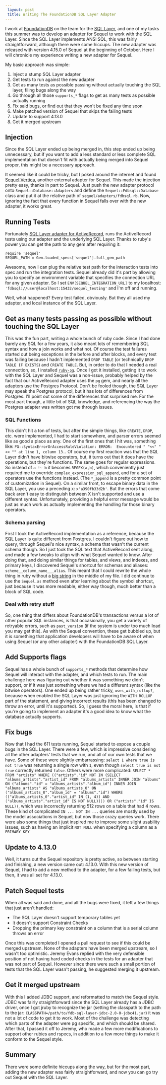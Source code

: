 ```yaml
---
 layout: post
 title: Writing The FoundationDB SQL Layer Adapter
---
```



I work at [FoundationDB](https://foundationdb.com/) on the team for the [SQL Layer](https://foundationdb.com/layers/sql), and one of my tasks this summer was to develop an adapter for Sequel to work with the SQL Layer. Since the SQL Layer implements ANSI SQL, this was fairly straightforward, although there were some hiccups. The new adapter was released with version 4.15.0 of Sequel at the beginning of October. Here I will chronicle my experience writing a new adapter for Sequel. 

My basic approach was simple:

1. Inject a stump SQL Layer adapter
2. Get tests to run against the new adapter
3. Get as many tests as possible passing without actually touching the SQL layer, filing bugs along the way
5. Go through all those `supports_*` flags to get as many tests as possible actually running
6. Fix said bugs, or find out that they won't be fixed any time soon
7. Make patched version of Sequel that skips the failing tests
8. Update to support 4.13.0
9. Get it merged upstream


## Injection
Since the SQL Layer ended up being merged in, this step ended up being unnecessary, but if you want to add a less standard or less complete SQL implementation that doesn't fit with actually being merged into Sequel proper, this might be a necessary approach.

It seemed like it could be tricky, but I poked around the internet and found [Sequel Vertica](https://github.com/camilo/sequel-vertica), another external adapter for Sequel. This made the injection pretty easy, thanks in part to Sequel. Just push the new adapter protocol onto `Sequel::Database::Adapters` and define the `Sequel::Fdbsql::Database` class and put it at the relative path of `sequel/adapters/fdbsql.rb`. Now, ignoring the fact that every function in Sequel falls over with the new adapter, it works great.

## Running Tests
Fortunately [SQL Layer adapter for ActiveRecord](https://github.com/FoundationDB/sql-layer-adapter-activerecord), runs the ActiveRecord tests using our adapter and the underlying SQL Layer. Thanks to ruby's power you can get the path to any gem after requiring it:

    require 'sequel'
    SEQUEL_PATH = Gem.loaded_specs['sequel'].full_gem_path

Awesome, now I can plug the relative test path for the interaction tests into spec and run the integration tests. Sequel already did it's part by allowing you to specify an environment variable that specifies the connection URL for any given adapter. So I set `ENV[SEQUEL_INTEGRATION_URL]` to my localhost: `'fdbsql://user@localhost:15432/sequel_testing'` and I'm off and running.

Well, what happened? Every test failed, obviously. But they all used my adapter, and local instance of the SQL Layer.

## Get as many tests passing as possible without touching the SQL Layer

This was the fun part, writing a whole bunch of ruby code. Since I had done barely any SQL for a few years, it also meant lots of remembering SQL syntax and how a join works and what not.
Of course the test failures started out being exceptions in the before and after blocks, and every test was failing because I hadn't implemented `DROP TABLE` (or technically `DROP TABLE IF EXISTS`) and `CREATE TABLE`. But, in order to do that I needed a real connection, so, I installed [`ruby-pg`](https://bitbucket.org/ged/ruby-pg/wiki/Home). Once I got it installed, getting it to work with the SQL Layer and Sequel was a non-issue, probably helped by the fact that our ActiveRecord adapter uses the `pg` gem, and nearly all the adapters use the Postgres Protocol. Don't be fooled though, the SQL Layer may speak the Postgres protocol, but it has lots of differences from Postgres. I'll point out some of the differences that surprised me. For the most part though, a little bit of SQL knowledge, and referencing the way the Postgres adapter was written got me through issues.

### SQL Functions

This didn't hit a ton of tests, but after the simple things, like `CREATE`, `DROP`, etc. were implemented, I had to start somewhere, and parser errors seemed like as good a place as any. One of the first ones that I hit  was, something like: `PG::SyntaxErrorOrAccessRuleViolation: ERROR:  Encountered " "<<" "<< "" at line 1, column 13.`. Of course my first reaction was that the SQL Layer didn't have bitwise operators, but, it turns out that it does have the operations, but they're functions. The same goes for regular expressions. So instead of `a !~ b` it becomes `REGEX(a,b)`, which conveniently just required me to override `complex_expression_sql_append`, and for a set of operators use the functions instead. (The `*_append` is a pretty common point of customization in Sequel). On a similar front, to escape binary data in the SQL Layer, you use a preceding x: `x'a390fb33d2b'`. But the errors that come back aren't easy to distinguish between X isn't supported and use a different syntax. Unfortunately, providing a helpful error message would be just as much work as actually implementing the handling for those binary operators.

### Schema parsing

First I took the ActiveRecord implementation as a reference, because the SQL Layer is quite different from Postgres. I couldn't figure out how to query, through Sequel's nice syntax, a schema that wasn't the current schema though. So I just took the SQL text that ActiveRecord sent along, and made a few tweaks to align with what Sequel wanted to know. After doing that, and doing similar things for tables, and views, and indexes, and primary keys, I discovered Sequel's shortcut for schemas and aliases: `scheme__column_name___alias`. This meant that I could rewrite the whole thing in ruby without a [big string](https://github.com/FoundationDB/sql-layer-adapter-sequel/blob/6e7af92f6d8b22ee37a1cc8e667af8bccc697d14/lib/sequel/adapters/fdbsql.rb#L221) in the middle of my file. I did continue to use the `Sequel.as` method even after learning about the symbol shortcut, just because it was more readable, either way though, much better than a block of SQL code. 

### Deal with retry stuff

So, one thing that differs about FoundationDB's transactions versus a lot of other popular SQL instances, is that occasionally, you get a variety of retryable errors, such as `past_version` (if the system is under too much load you may get this). As with the Sequel convention, these get bubbled up, but it is something that application developers will have to be aware of when using Sequel (or any other adapter) with the FoundationDB SQL Layer.

## Add Supports flags

Sequel has a whole bunch of `supports_*` methods that determine how Sequel will interact with the adapter, and which tests to run. The main challenge here was figuring out whether it was something we didn't support, or if it was just something where we had a different syntax (like the bitwise operators). One ended up being rather tricky, `uses_with_rollup?`, because when enabled the SQL Layer was just ignoring the `WITH ROLLUP` part of the statement, and giving incorrect results (this has been changed to throw an error, until it's supported). So, I guess the moral here, is that if you're going to implement an adapter it's a good idea to know what the database actually supports.

## Fix bugs

Now that I had the 611 tests running, Sequel started to expose a couple bugs in the SQL Layer. There were a few, which is impressive considering all the other adapters' tests that we run, and all of our own tests that we have. Some of these were slightly embarrassing: `select 1 where true is not true` was returning a single row with `1`, even though `select true is not true` correctly returned `false`. Others were more complicated: `SELECT * FROM "artists" WHERE (("artists"."id" NOT IN (SELECT "albums_artists"."artist_id" FROM "albums_artists" INNER JOIN "albums" ON ("albums"."id" = "albums_artists"."album_id") INNER JOIN "albums_artists" AS "albums_artists_0" ON ("albums_artists_0"."album_id" = "albums"."id") WHERE (("albums_artists_0"."artist_id" IN (1, 4)) AND ("albums_artists"."artist_id" IS NOT NULL)))) OR ("artists"."id" IS NULL))`, which was incorrectly returning 512 rows on a table that had 4 rows. These kind of complicated `IN ... NOT IN ...` queries are mostly used by the model associations in Sequel, but now those crazy queries work.
There were also some things that just inspired me to improve some slight usability issues, such as having an implicit `NOT NULL` when specifying a column as a `PRIMARY KEY`

## Update to 4.13.0

Well, it turns out the Sequel repository is pretty active, so between starting and finishing, a new version came out: 4.13.0. With this new version of Sequel, I had to add a new method to the adapter, for a few failing tests, but then, it was all set for 4.13.0.

## Patch Sequel tests

When all was said and done, and all the bugs were fixed, it left a few things that just aren't handled:

* The SQL Layer doesn't support temporary tables yet
* It doesn't support Constraint Checks
* Dropping the primary key constraint on a column that is a serial column throws an error

Once this was completed I opened a pull request to see if this could be merged upstream. None of the adapters have been merged upstream, so I wasn't too optimistic. Jeremy Evans replied with the very defensible position of not having hard coded checks in the tests for an adapter that was not part of Sequel. However since there were such a small portion of tests that the SQL Layer wasn't passing, he suggested merging it upstream.

## Get it merged upstream

With this I added JDBC support, and reformatted to match the Sequel style. JDBC was fairly straightforward since the SQL Layer already has a JDBC driver, once I got jruby to recognize the jar (setting the classpath to the path to the jar: `CLASSPATH=/path/to/fdb-sql-layer-jdbc-2.0-0-jdbc41.jar`) it was not a lot of code to get it to work. Most of the challenge was detecting which parts of the adapter were pg specific, and which should be shared. After that, I passed it off to Jeremy, who made a few more modifications to support other rubies and rspecs, in addition to a few more things to make it conform to the Sequel style.


## Summary

There were some definite hiccups along the way, but for the most part, adding the new adapter was fairly straightforward, and now you can go try out Sequel with the SQL Layer.


